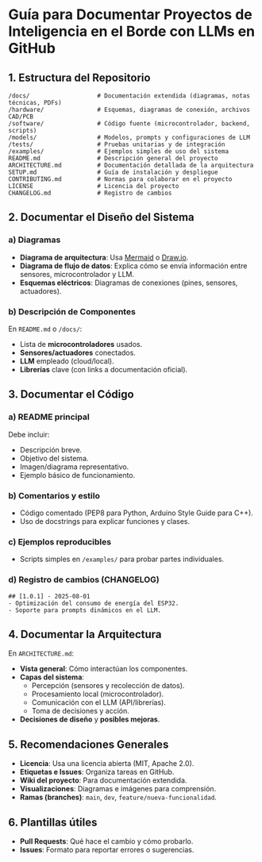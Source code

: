 
# Guía para Documentar Proyectos de Inteligencia en el Borde con LLMs en GitHub

## 1. Estructura del Repositorio
```
/docs/                   # Documentación extendida (diagramas, notas técnicas, PDFs)
/hardware/               # Esquemas, diagramas de conexión, archivos CAD/PCB
/software/               # Código fuente (microcontrolador, backend, scripts)
/models/                 # Modelos, prompts y configuraciones de LLM
/tests/                  # Pruebas unitarias y de integración
/examples/               # Ejemplos simples de uso del sistema
README.md                # Descripción general del proyecto
ARCHITECTURE.md          # Documentación detallada de la arquitectura
SETUP.md                 # Guía de instalación y despliegue
CONTRIBUTING.md          # Normas para colaborar en el proyecto
LICENSE                  # Licencia del proyecto
CHANGELOG.md             # Registro de cambios
```

## 2. Documentar el Diseño del Sistema

### a) Diagramas
- **Diagrama de arquitectura**: Usa [Mermaid](https://mermaid-js.github.io/) o [Draw.io](https://app.diagrams.net/).
- **Diagrama de flujo de datos**: Explica cómo se envía información entre sensores, microcontrolador y LLM.
- **Esquemas eléctricos**: Diagramas de conexiones (pines, sensores, actuadores).

### b) Descripción de Componentes
En `README.md` o `/docs/`:
- Lista de **microcontroladores** usados.
- **Sensores/actuadores** conectados.
- **LLM** empleado (cloud/local).
- **Librerías** clave (con links a documentación oficial).

## 3. Documentar el Código
### a) README principal
Debe incluir:
- Descripción breve.
- Objetivo del sistema.
- Imagen/diagrama representativo.
- Ejemplo básico de funcionamiento.

### b) Comentarios y estilo
- Código comentado (PEP8 para Python, Arduino Style Guide para C++).
- Uso de docstrings para explicar funciones y clases.

### c) Ejemplos reproducibles
- Scripts simples en `/examples/` para probar partes individuales.

### d) Registro de cambios (CHANGELOG)
```
## [1.0.1] - 2025-08-01
- Optimización del consumo de energía del ESP32.
- Soporte para prompts dinámicos en el LLM.
```

## 4. Documentar la Arquitectura
En `ARCHITECTURE.md`:
- **Vista general**: Cómo interactúan los componentes.
- **Capas del sistema**:
  - Percepción (sensores y recolección de datos).
  - Procesamiento local (microcontrolador).
  - Comunicación con el LLM (API/librerías).
  - Toma de decisiones y acción.
- **Decisiones de diseño** y **posibles mejoras**.

## 5. Recomendaciones Generales
- **Licencia**: Usa una licencia abierta (MIT, Apache 2.0).
- **Etiquetas e Issues**: Organiza tareas en GitHub.
- **Wiki del proyecto**: Para documentación extendida.
- **Visualizaciones**: Diagramas e imágenes para comprensión.
- **Ramas (branches)**: `main`, `dev`, `feature/nueva-funcionalidad`.

## 6. Plantillas útiles
- **Pull Requests**: Qué hace el cambio y cómo probarlo.
- **Issues**: Formato para reportar errores o sugerencias.
